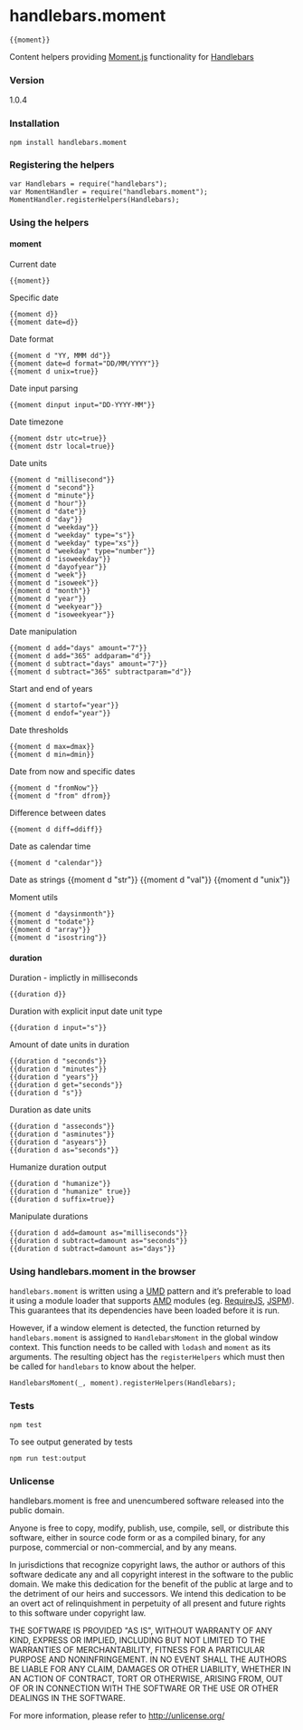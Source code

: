 # handlebars.moment

    {{moment}}

Content helpers providing [Moment.js](http://momentjs.com) functionality for [Handlebars](http://handlebarsjs.com)

### Version

1.0.4

### Installation

    npm install handlebars.moment

### Registering the helpers

    var Handlebars = require("handlebars");
    var MomentHandler = require("handlebars.moment");
    MomentHandler.registerHelpers(Handlebars);

### Using the helpers

#### moment

Current date

    {{moment}}

Specific date

    {{moment d}}
    {{moment date=d}}

Date format

    {{moment d "YY, MMM dd"}}
    {{moment date=d format="DD/MM/YYYY"}}
    {{moment d unix=true}}

Date input parsing

    {{moment dinput input="DD-YYYY-MM"}}

Date timezone

    {{moment dstr utc=true}}
    {{moment dstr local=true}}

Date units

    {{moment d "millisecond"}}
    {{moment d "second"}}
    {{moment d "minute"}}
    {{moment d "hour"}}
    {{moment d "date"}}
    {{moment d "day"}}
    {{moment d "weekday"}}
    {{moment d "weekday" type="s"}}
    {{moment d "weekday" type="xs"}}
    {{moment d "weekday" type="number"}}
    {{moment d "isoweekday"}}
    {{moment d "dayofyear"}}
    {{moment d "week"}}
    {{moment d "isoweek"}}
    {{moment d "month"}}
    {{moment d "year"}}
    {{moment d "weekyear"}}
    {{moment d "isoweekyear"}}

Date manipulation

    {{moment d add="days" amount="7"}}
    {{moment d add="365" addparam="d"}}
    {{moment d subtract="days" amount="7"}}
    {{moment d subtract="365" subtractparam="d"}}

Start and end of years

    {{moment d startof="year"}}
    {{moment d endof="year"}}

Date thresholds

    {{moment d max=dmax}}
    {{moment d min=dmin}}

Date from now and specific dates
 
    {{moment d "fromNow"}}
    {{moment d "from" dfrom}}

Difference between dates

    {{moment d diff=ddiff}}

Date as calendar time

    {{moment d "calendar"}}

Date as strings
    {{moment d "str"}}
    {{moment d "val"}}
    {{moment d "unix"}}

Moment utils

    {{moment d "daysinmonth"}}
    {{moment d "todate"}}
    {{moment d "array"}}
    {{moment d "isostring"}}

#### duration

Duration - implictly in milliseconds

    {{duration d}}

Duration with explicit input date unit type
    
    {{duration d input="s"}}

Amount of date units in duration

    {{duration d "seconds"}}
    {{duration d "minutes"}}
    {{duration d "years"}}
    {{duration d get="seconds"}}
    {{duration d "s"}}

Duration as date units

    {{duration d "asseconds"}}
    {{duration d "asminutes"}}
    {{duration d "asyears"}}
    {{duration d as="seconds"}}

Humanize duration output

    {{duration d "humanize"}}
    {{duration d "humanize" true}}
    {{duration d suffix=true}}

Manipulate durations

    {{duration d add=damount as="milliseconds"}}
    {{duration d subtract=damount as="seconds"}}
    {{duration d subtract=damount as="days"}}

### Using handlebars.moment in the browser

`handlebars.moment` is written using a [UMD](https://github.com/umdjs/umd) pattern and it’s preferable to load it using a module loader that supports [AMD](http://addyosmani.com/writing-modular-js/) modules (eg. [RequireJS](http://requirejs.org/), [JSPM](http://jspm.io/)). This guarantees that its dependencies have been loaded before it is run.

However, if a window element is detected, the function returned by `handlebars.moment` is assigned to `HandlebarsMoment` in the global window context. This function needs to be called with `lodash` and `moment` as its arguments. The resulting object has the  `registerHelpers` which must then be called for `handlebars` to know about the helper.

    HandlebarsMoment(_, moment).registerHelpers(Handlebars);

### Tests

    npm test

To see output generated by tests

    npm run test:output

### Unlicense

handlebars.moment is free and unencumbered software released into 
the public domain.

Anyone is free to copy, modify, publish, use, compile, sell, or
distribute this software, either in source code form or as a compiled
binary, for any purpose, commercial or non-commercial, and by any
means.

In jurisdictions that recognize copyright laws, the author or authors
of this software dedicate any and all copyright interest in the
software to the public domain. We make this dedication for the benefit
of the public at large and to the detriment of our heirs and
successors. We intend this dedication to be an overt act of
relinquishment in perpetuity of all present and future rights to this
software under copyright law.

THE SOFTWARE IS PROVIDED "AS IS", WITHOUT WARRANTY OF ANY KIND,
EXPRESS OR IMPLIED, INCLUDING BUT NOT LIMITED TO THE WARRANTIES OF
MERCHANTABILITY, FITNESS FOR A PARTICULAR PURPOSE AND NONINFRINGEMENT.
IN NO EVENT SHALL THE AUTHORS BE LIABLE FOR ANY CLAIM, DAMAGES OR
OTHER LIABILITY, WHETHER IN AN ACTION OF CONTRACT, TORT OR OTHERWISE,
ARISING FROM, OUT OF OR IN CONNECTION WITH THE SOFTWARE OR THE USE OR
OTHER DEALINGS IN THE SOFTWARE.

For more information, please refer to <http://unlicense.org/>